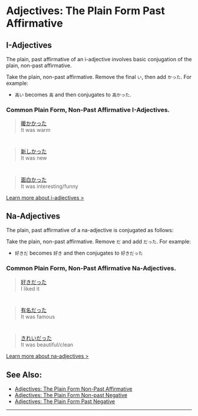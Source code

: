 # Adjectives: The Plain Form Past Affirmative

## I-Adjectives
The plain, past affirmative of an i-adjective involves basic conjugation of the plain, non-past affirmative.

Take the plain, non-past affirmative. Remove the final `い`, then add `かった`. For example:

* `高い` becomes `高` and then conjugates to `高かった`.

### Common Plain Form, Non-Past Affirmative I-Adjectives.

> [暖かかった]()  
> It was warm

#

> [新しかった]()  
> It was new

#

> [面白かった]()  
> It was interesting/funny

[Learn more about i-adjectives >](i-adjectives.md)

## Na-Adjectives
The plain, past affirmative of a na-adjective is conjugated as follows:

Take the plain, non-past affirmative. Remove `だ` and add `だった`. For example:  

* `好きだ` becomes `好き` and then conjugates to `好きだった`

### Common Plain Form, Non-Past Affirmative Na-Adjectives.

> [好きだった]()  
> I liked it

#

> [有名だった]()  
> It was famous

#

> [きれいだった]()  
> It was beautiful/clean

[Learn more about na-adjectives >](adjective-naform.md)

## See Also:
* [Adjectives: The Plain Form Non-Past Affirmative](adjective-informalpresentaffirmative.md)
* [Adjectives: The Plain Form Non-past Negative](adjective-informalpresentnegative.md)
* [Adjectives: The Plain Form Past Negative](adjective-informalpastnegative.md)

 ---
